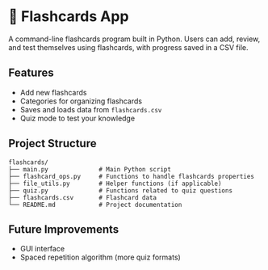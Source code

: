 # 📘 Flashcards App
A command-line flashcards program built in Python. Users can add, review, and test themselves using flashcards, with progress saved in a CSV file.

## Features
- Add new flashcards
- Categories for organizing flashcards
- Saves and loads data from `flashcards.csv`
- Quiz mode to test your knowledge

## Project Structure
```
flashcards/
├── main.py              # Main Python script
├── flashcard_ops.py     # Functions to handle flashcards properties
├── file_utils.py        # Helper functions (if applicable)
├── quiz.py              # Functions related to quiz questions
├── flashcards.csv       # Flashcard data
└── README.md            # Project documentation
```

## Future Improvements
- GUI interface
- Spaced repetition algorithm (more quiz formats)
